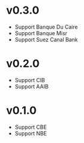 # v0.3.0
- Support Banque Du Caire
- Support Banque Misr
- Support Suez Canal Bank

# v0.2.0
- Support CIB
- Support AAIB

# v0.1.0
- Support CBE
- Support NBE
